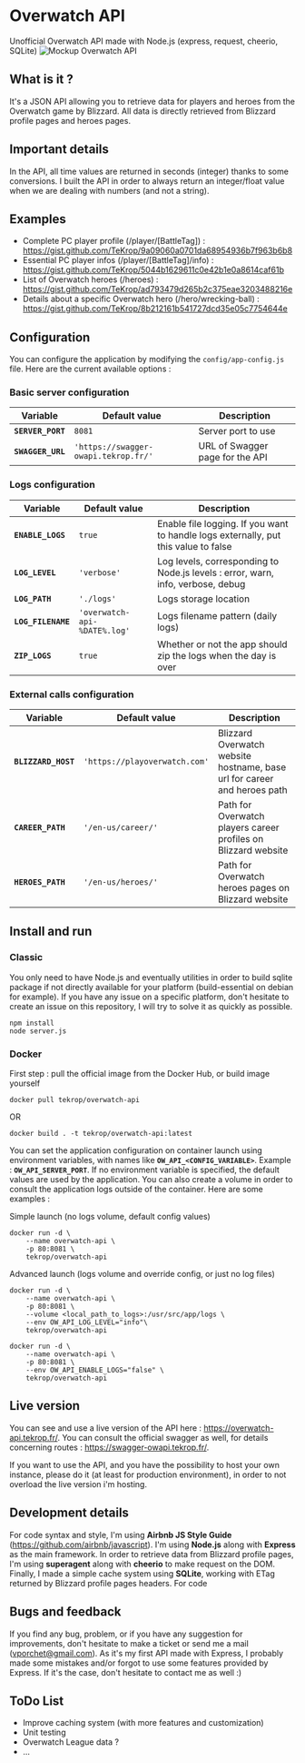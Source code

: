 # Overwatch API
Unofficial Overwatch API made with Node.js (express, request, cheerio, SQLite)
![Mockup Overwatch API](https://www.tekrop.fr/img/portfolio/overwatch-api.jpg)

## What is it ?
It's a JSON API allowing you to retrieve data for players and heroes from the Overwatch game by Blizzard. All data is directly retrieved from Blizzard profile pages and heroes pages.

## Important details
In the API, all time values are returned in seconds (integer) thanks to some conversions. I built the API in order to always return an integer/float value when we are dealing with numbers (and not a string).

## Examples

- Complete PC player profile (/player/[BattleTag]) : https://gist.github.com/TeKrop/9a09060a0701da68954936b7f963b6b8
- Essential PC player infos (/player/[BattleTag]/info) : https://gist.github.com/TeKrop/5044b1629611c0e42b1e0a8614caf61b
- List of Overwatch heroes (/heroes) : https://gist.github.com/TeKrop/ad793479d265b2c375eae3203488216e
- Details about a specific Overwatch hero (/hero/wrecking-ball) : https://gist.github.com/TeKrop/8b212161b541727dcd35e05c7754644e

## Configuration
You can configure the application by modifying the `config/app-config.js` file. Here are the current available options :

### Basic server configuration
| Variable             | Default value                         | Description |
| -------------        | -------------                         | ----------- |
| **`SERVER_PORT`**    | `8081`                                | Server port to use |
| **`SWAGGER_URL`**    | `'https://swagger-owapi.tekrop.fr/'`  | URL of Swagger page for the API |

### Logs configuration
| Variable             | Default value                         | Description |
| -------------        | -------------                         | ----------- |
| **`ENABLE_LOGS`**    | `true`                                | Enable file logging. If you want to handle logs externally, put this value to false |
| **`LOG_LEVEL`**      | `'verbose'`                           | Log levels, corresponding to Node.js levels : error, warn, info, verbose, debug |
| **`LOG_PATH`**       | `'./logs'`                            | Logs storage location |
| **`LOG_FILENAME`**   | `'overwatch-api-%DATE%.log'`          | Logs filename pattern (daily logs) |
| **`ZIP_LOGS`**       | `true`                                | Whether or not the app should zip the logs when the day is over |

### External calls configuration
| Variable             | Default value                         | Description |
| -------------        | -------------                         | ----------- |
| **`BLIZZARD_HOST`**  | `'https://playoverwatch.com'`         | Blizzard Overwatch website hostname, base url for career and heroes path |
| **`CAREER_PATH`**    | `'/en-us/career/'`                    | Path for Overwatch players career profiles on Blizzard website |
| **`HEROES_PATH`**    | `'/en-us/heroes/'`                    | Path for Overwatch heroes pages on Blizzard website |

## Install and run

### Classic
You only need to have Node.js and eventually utilities in order to build sqlite package if not directly available for your platform (build-essential on debian for example). If you have any issue on a specific platform, don't hesitate to create an issue on this repository, I will try to solve it as quickly as possible.

```
npm install
node server.js
```
### Docker

First step : pull the official image from the Docker Hub, or build image yourself

```
docker pull tekrop/overwatch-api
```
OR
```
docker build . -t tekrop/overwatch-api:latest
```

You can set the application configuration on container launch using environment variables, with names like **`OW_API_<CONFIG_VARIABLE>`**. Example : **`OW_API_SERVER_PORT`**. If no environment variable is specified, the default values are used by the application. You can also create a volume in order to consult the application logs outside of the container. Here are some examples :

Simple launch (no logs volume, default config values)
```
docker run -d \
    --name overwatch-api \
    -p 80:8081 \
    tekrop/overwatch-api
```

Advanced launch (logs volume and override config, or just no log files)
```
docker run -d \
    --name overwatch-api \
    -p 80:8081 \
    --volume <local_path_to_logs>:/usr/src/app/logs \
    --env OW_API_LOG_LEVEL="info"\
    tekrop/overwatch-api
```
```
docker run -d \
    --name overwatch-api \
    -p 80:8081 \
    --env OW_API_ENABLE_LOGS="false" \
    tekrop/overwatch-api
```

## Live version
You can see and use a live version of the API here : https://overwatch-api.tekrop.fr/.
You can consult the official swagger as well, for details concerning routes : https://swagger-owapi.tekrop.fr/.

If you want to use the API, and you have the possibility to host your own instance, please do it (at least for production environment), in order to not overload the live version i'm hosting.

## Development details
For code syntax and style, I'm using **Airbnb JS Style Guide** (https://github.com/airbnb/javascript). I'm using **Node.js** along with **Express** as the main framework. In order to retrieve data from Blizzard profile pages, I'm using **superagent** along with **cheerio** to make request on the DOM. Finally, I made a simple cache system using **SQLite**, working with ETag returned by Blizzard profile pages headers. For code

## Bugs and feedback
If you find any bug, problem, or if you have any suggestion for improvements, don't hesitate to make a ticket or send me a mail (vporchet@gmail.com). As it's my first API made with Express, I probably made some mistakes and/or forgot to use some features provided by Express. If it's the case, don't hesitate to contact me as well :)

## ToDo List
- Improve caching system (with more features and customization)
- Unit testing
- Overwatch League data ?
- ...
